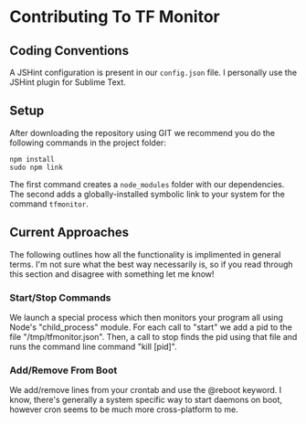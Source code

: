# Contributing To TF Monitor

## Coding Conventions

A JSHint configuration is present in our `config.json` file. I personally use the JSHint plugin for Sublime Text.

## Setup

After downloading the repository using GIT we recommend you do the following commands in the project folder:

	npm install
	sudo npm link

The first command creates a `node_modules` folder with our dependencies. The second adds a globally-installed symbolic link to your system for the command `tfmonitor`.

## Current Approaches

The following outlines how all the functionality is implimented in general terms. I'm not sure what the best way necessarily is, so if you read through this section and disagree with something let me know!

### Start/Stop Commands

We launch a special process which then monitors your program all using Node's "child_process" module. For each call to "start" we add a pid to the file "/tmp/tfmonitor.json". Then, a call to stop finds the pid using that file and runs the command line command "kill [pid]".

### Add/Remove From Boot

We add/remove lines from your crontab and use the @reboot keyword. I know, there's generally a system specific way to start daemons on boot, however cron seems to be much more cross-platform to me.
